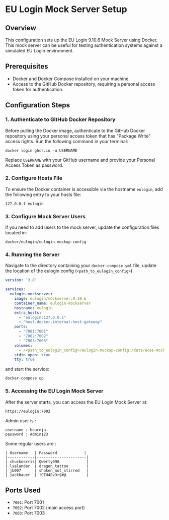 # EU Login Mock Server Setup

## Overview

This configuration sets up the EU Login 9.10.6 Mock Server using Docker. This mock server can be useful for testing authentication systems against a simulated EU Login environment.

## Prerequisites

- Docker and Docker Compose installed on your machine.
- Access to the GitHub Docker repository, requiring a personal access token for authentication.

## Configuration Steps

### 1. Authenticate to GitHub Docker Repository

Before pulling the Docker image, authenticate to the GitHub Docker repository using your personal access token that has "Package Write" access rights. Run the following command in your terminal:

    docker login ghcr.io -u USERNAME

Replace `USERNAME` with your GitHub username and provide your Personal Access Token as password.

### 2. Configure Hosts File

To ensure the Docker container is accessible via the hostname `eulogin`, add the following entry to your hosts file:

    127.0.0.1 eulogin

### 3. Configure Mock Server Users

If you need to add users to the mock server, update the configuration files located in:

    docker/eulogin/eulogin-mockup-config

### 4. Running the Server

Navigate to the directory containing your `docker-compose.yml` file, 
update the location of the eulogin config (`<path_to_eulogin_config>`)

```yaml
version: '3.8'

services:
  eulogin-mockserver:
    image: eulogin/mockserver:9.10.6
    container_name: eulogin-mockserver
    hostname: eulogin
    extra_hosts:
      - "eulogin:127.0.0.1"
      - "host.docker.internal:host-gateway"
    ports:
      - "7001:7001"
      - "7002:7002"
      - "7003:7003"
    volumes:
      - /<path_to_eulogin_config>/eulogin-mockup-config:/data/ecas-mock-server-shared
    stdin_open: true
    tty: true

```

and start the service:

    docker-compose up



### 5. Accessing the EU Login Mock Server

After the server starts, you can access the EU Login Mock Server at:

    https://eulogin:7002

Admin user is :
```
username : bournja 
password : Admin123
```

Some regular users are :
```
| Username   | Password            |
|------------|----------------------|
| chucknorris| Qwerty098            |
| lsalander  | dragon_tattoo        |
| jb007      | shaken_not_stirred   |
| jackbauer  | !CTU4Ev3r$#@         |

```
## Ports Used

- `7001`: Port 7001
- `7002`: Port 7002 (main access port)
- `7003`: Port 7003
